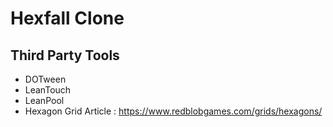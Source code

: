 # Hexfall Clone

## Third Party Tools

* DOTween
* LeanTouch
* LeanPool
* Hexagon Grid Article : https://www.redblobgames.com/grids/hexagons/
